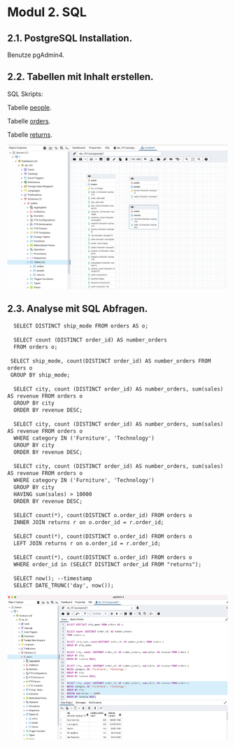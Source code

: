 # Modul 2. SQL

## **2.1. PostgreSQL Installation.**

Benutze pgAdmin4.

## **2.2. Tabellen mit Inhalt erstellen.**

SQL Skripts:

Tabelle [people](https://github.com/oksana-da/DE-101/blob/main/modul2_sql/people.sql).

Tabelle [orders](https://github.com/oksana-da/DE-101/blob/main/modul2_sql/orders.sql).

Tabelle [returns](https://github.com/oksana-da/DE-101/blob/main/modul2_sql/returns.sql).

<img src= "https://github.com/oksana-da/DE-101/blob/main/img/202.png" width="520" height="330">
</p>

## **2.3. Analyse mit SQL Abfragen.**

      SELECT DISTINCT ship_mode FROM orders AS o;

      SELECT count (DISTINCT order_id) AS number_orders
      FROM orders o;

     SELECT ship_mode, count(DISTINCT order_id) AS number_orders FROM orders o
     GROUP BY ship_mode;

      SELECT city, count (DISTINCT order_id) AS number_orders, sum(sales) AS revenue FROM orders o
      GROUP BY city
      ORDER BY revenue DESC;

      SELECT city, count (DISTINCT order_id) AS number_orders, sum(sales) AS revenue FROM orders o
      WHERE category IN ('Furniture', 'Technology')
      GROUP BY city
      ORDER BY revenue DESC;

      SELECT city, count (DISTINCT order_id) AS number_orders, sum(sales) AS revenue FROM orders o
      WHERE category IN ('Furniture', 'Technology')
      GROUP BY city
      HAVING sum(sales) > 10000
      ORDER BY revenue DESC;

      SELECT count(*), count(DISTINCT o.order_id) FROM orders o
      INNER JOIN returns r on o.order_id = r.order_id;

      SELECT count(*), count(DISTINCT o.order_id) FROM orders o
      LEFT JOIN returns r on o.order_id = r.order_id;
      
      SELECT count(*), count(DISTINCT o.order_id) FROM orders o
      WHERE order_id in (SELECT DISTINCT order_id FROM "returns");
      
      SELECT now(); --timestamp
      SELECT DATE_TRUNC('day', now());


<img src= "https://github.com/oksana-da/DE-101/blob/main/img/201.png" width="520" height="330">
</p>